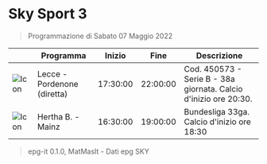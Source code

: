 # Sky Sport 3
> Programmazione di Sabato 07 Maggio 2022

||Programma|Inizio|Fine|Descrizione|
|---|---|---|---|---|
|![Icon](https://guidatv.sky.it/uuid/7c0ff527-71c3-478a-92d6-4c97c9d3b318/cover?md5ChecksumParam=1ac835c549b1317262b7e7334689f362)|Lecce - Pordenone (diretta)|17:30:00|22:00:00|Cod. 450573 - Serie B - 38a giornata. Calcio d&#039;inizio ore 20:30.
|![Icon](https://guidatv.sky.it/uuid/19b84a90-c5bb-480f-a3bd-929f031d2a00/cover?md5ChecksumParam=ccc8f1ec15697bdc269eb6912c10dd3a)|Hertha B. - Mainz|16:30:00|19:00:00|Bundesliga 33ga. Calcio d&#039;inizio ore 18:30



 > epg-it 0.1.0, MatMasIt - Dati epg SKY